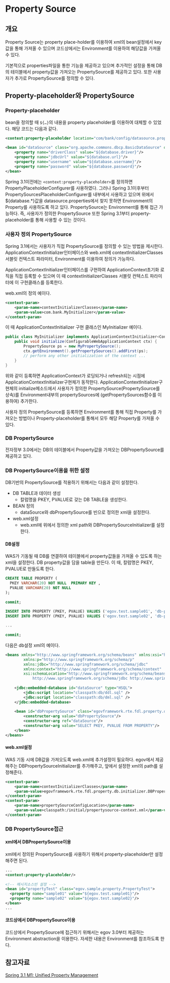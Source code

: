 # Property Source

## 개요

Property Source는 property place-holder를 이용하여 xml의 bean설정에서 key값을 통해 가져올 수 있으며 코드상에서는 Environment를 이용하여 해당값을 가져올 수 있다.

기본적으로 properties파일을 통한 기능을 제공하고 있으며 추가적인 설정을 통해 DB의 테이블에서 property값을 가져오는 PropertySource를 제공하고 있다. 또한 사용자가 추가로 PropertySource를 정의할 수 있다.

## Property-placeholder와 PropertySource

### Property-placeholder

bean을 정의할 때 `${…}`의 내용을 property placeholder를 이용하여 대체할 수 있었다.
해당 코드는 다음과 같다.

```xml
<context:property-placeholder location="com/bank/config/datasource.properties"/>
 
<bean id="dataSource" class="org.apache.commons.dbcp.BasicDataSource" destroy-method="close">
    <property name="driverClass" value="${database.driver}"/>
    <property name="jdbcUrl" value="${database.url}"/>
    <property name="username" value="${database.username}"/>
    <property name="password" value="${database.password}"/>
</bean>
```

Spring 3.1이전에는 `<context:property-placeholder>`를 정의하면 PropertyPlaceholderConfigurer를 사용하였다. 그러나 Spring 3.1이후부터 PropertySourcesPlaceholderConfigurer를 내부에서 사용하고 있으며 위에서 ${database.*}값을 datasource.properties에서 찾지 못하면 Environment의 Property를 사용하도록 하고 있다.
PropertySource는 Environment를 통해 접근 가능하다. 즉, 사용자가 정의한 PropertySource 또한 Spring 3.1부터 property-placeholder를 통해 사용할 수 있는 것이다.

### 사용자 정의 PropertySource

Spring 3.1에서는 사용자가 직접 PropertySource를 정의할 수 있는 방법을 제시한다.
ApplicationContextInitializer인터페이스와 web.xml에 contextInitializerClasses서블릿 컨텍스트 파라미터, Environment를 이용하여 정의가 가능하다.

ApplicationContextInitializer인터페이스를 구현하여 ApplicationContext초기화 로직을 직접 등록할 수 있으며 이 때 contextInitializerClasses 서블릿 컨텍스트 파라미터에 이 구현클래스를 등록한다.

web.xml의 정의 예이다.

```xml
<context-param>
    <param-name>contextInitializerClasses</param-name>
    <param-value>com.bank.MyInitializer</param-value>
</context-param>
```

이 때 ApplicationContextInitializer 구현 클래스인 MyInitializer 예이다.

```java
public class MyInitializer implements ApplicationContextInitializer<ConfigurableWebApplicationContext> {
    public void initialize(ConfigurableWebApplicationContext ctx) {
        PropertySource ps = new MyPropertySource();
        ctx.getEnvironment().getPropertySources().addFirst(ps);
        // perform any other initialization of the context ...
    }
}
```

위와 같이 등록하면 ApplicationContext가 로딩되거나 refresh되는 시점에 ApplicationContextInitializer구현체가 동작한다.
ApplicationContextInitializer구현체의 initialize메소드에서 사용자가 정의한 PropertySource(PropertySource를 상속)를 Environment내부의 propertySources에 (getPropertySources함수를 이용하여) 추가한다.

사용자 정의 PropertySource를 등록하면 Environment를 통해 직접 Property를 가져오는 방법이나 Property-placeholder를 통해서 모두 해당 Property를 가져올 수 있다.

### DB PropertySource

전자정부 3.0에서는 DB의 테이블에서 Property값을 가져오는 DBPropertySource를 제공하고 있다.

### DB PropertySource이용을 위한 설정

DB기반의 PropertySource를 적용하기 위해서는 다음과 같이 설정한다.

- DB TABLE과 데이터 생성
  - 칼럼명을 PKEY, PVALUE로 갖는 DB TABLE을 생성한다.
- BEAN 정의
  - dataSource와 dbPropertySource를 빈으로 정의한 xml을 설정한다.
- web.xml설정
  - web.xml에 위에서 정의한 xml path와 DBPropertySourceInitializer를 설정한다.

#### DB설정

WAS가 기동될 때 DB를 연결하여 테이블에서 property값들을 가져올 수 있도록 하는 xml을 설정한다. DB property값을 담을 table을 만든다. 이 때, 칼럼명은 PKEY, PVALUE로 만들도록 한다.

```sql
CREATE TABLE PROPERTY (
  PKEY VARCHAR(20) NOT NULL  PRIMARY KEY ,
  PVALUE VARCHAR(20) NOT NULL
);
 
commit;
```

```sql
INSERT INTO PROPERTY (PKEY, PVALUE) VALUES ('egov.test.sample01', 'db-property-sample01');
INSERT INTO PROPERTY (PKEY, PVALUE) VALUES ('egov.test.sample02', 'db-property-sample02');
 
...
 
commit;
```

다음은 db설정 xml의 예이다.

```xml
<beans xmlns="http://www.springframework.org/schema/beans" xmlns:xsi="http://www.w3.org/2001/XMLSchema-instance"
		xmlns:p="http://www.springframework.org/schema/p"
		xmlns:jdbc="http://www.springframework.org/schema/jdbc"
		xmlns:context="http://www.springframework.org/schema/context"
		xsi:schemaLocation="http://www.springframework.org/schema/beans http://www.springframework.org/schema/beans/spring-beans-3.2.xsd
			http://www.springframework.org/schema/jdbc http://www.springframework.org/schema/jdbc/spring-jdbc-3.2.xsd">
 
	<jdbc:embedded-database id="dataSource" type="HSQL">
		<jdbc:script location="classpath:db/ddl.sql" />
		<jdbc:script location="classpath:db/dml.sql" />
	</jdbc:embedded-database>
 
	<bean id="dbPropertySource" class="egovframework.rte.fdl.property.db.DbPropertySource">
		<constructor-arg value="dbPropertySource"/>
		<constructor-arg ref="dataSource"/>
		<constructor-arg value="SELECT PKEY, PVALUE FROM PROPERTY"/>
	</bean>
</beans>
```

#### web.xml설정

WAS 기동 시에 DB값을 가져오도록 web.xml에 추가설정이 필요하다. egov에서 제공해주는 DBPropertySourceInitializer를 추가해주고, 앞에서 설정한 xml의 path를 설정해준다.

```xml
<context-param>
    <param-name>contextInitializerClasses</param-name>
    <param-value>egovframework.rte.fdl.property.db.initializer.DBPropertySourceInitializer</param-value>
</context-param>
<context-param>
    <param-name>propertySourceConfigLocation</param-name>
    <param-value>classpath:/initial/propertysource-context.xml</param-value>
</context-param>
```

### DB PropertySource접근

#### xml에서 DBPropertySource이용

xml에서 정의된 PropertySource를 사용하기 위해서 property-placeholder만 설정해주면 된다.

```xml
...
<context:property-placeholder/>
 
<!-- 메시지소스빈 설정 -->
<bean id="propertyTest" class="egov.sample.property.PropertyTest">
  <property name="sample01" value="${egov.test.sample01}"/>
  <property name="sample02" value="${egov.test.sample02}"/>
</bean>
...
```

#### 코드상에서 DBPropertySource이용

코드상에서 PropertySource에 접근하기 위해서는 egov 3.0부터 제공하는 Environment abstraction을 이용한다. 자세한 내용은 Environment를 참조하도록 한다.

## 참고자료

[Spring 3.1 M1: Unified Property Management](http://spring.io/blog/2011/02/15/spring-3-1-m1-unified-property-management/)






